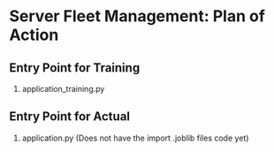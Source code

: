 # Server Fleet Management: Plan of Action
## Entry Point for Training
1. application_training.py
## Entry Point for Actual
1. application.py (Does not have the import .joblib files code yet)